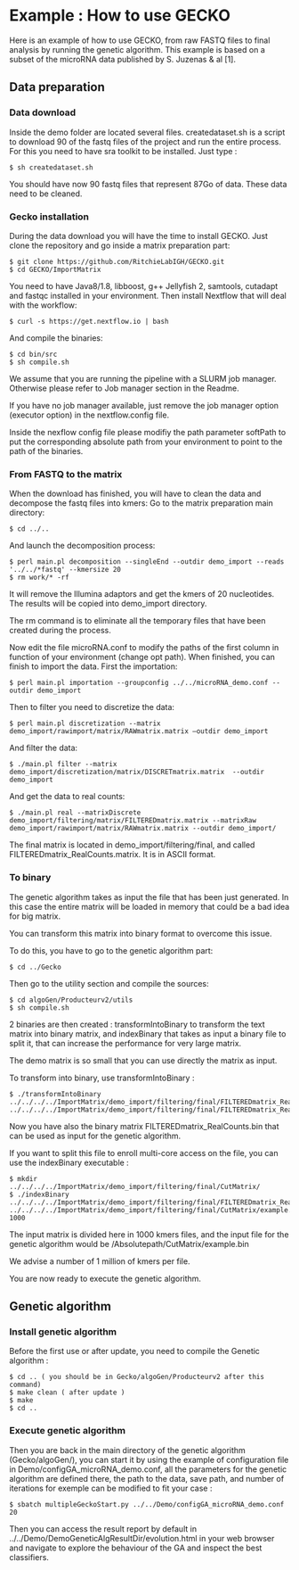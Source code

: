 # Example : How to use GECKO

Here is an example of how to use GECKO, from raw FASTQ files to final analysis by running the genetic algorithm. 
This example is based on a subset of the microRNA data published by S. Juzenas & al [1].



## Data preparation

### Data download

Inside the demo folder are located several files. createdataset.sh is a script to download 90 of the fastq files of the project 
and run the entire process. For this you need to have sra toolkit to be installed. Just type :

```
$ sh createdataset.sh
```
You should have now 90 fastq files that represent 87Go of data. These data need to be cleaned.


### Gecko installation

During the data download you will have the time to install GECKO. Just clone the repository and go inside a matrix preparation 
part:

```
$ git clone https://github.com/RitchieLabIGH/GECKO.git
$ cd GECKO/ImportMatrix
```

You need to have Java8/1.8, libboost, g++ Jellyfish 2, samtools, cutadapt and fastqc installed in your environment. Then install Nextflow that will deal with the workflow:
```
$ curl -s https://get.nextflow.io | bash 
```

And compile the binaries:
```
$ cd bin/src
$ sh compile.sh
```

We assume that you are running the pipeline with a SLURM job manager. Otherwise please refer to Job manager section in the 
Readme.

If you have no job manager available, just remove the job manager option (executor option) in the nextflow.config file.

Inside the nexflow config file please modifiy the path parameter softPath to put the corresponding absolute path from your 
environment to point to the path of the binaries.


### From FASTQ to the matrix 
When the download has finished, you will have to clean the data and decompose the fastq files into kmers:
Go to the matrix preparation main directory:

```
$ cd ../..
```
And launch the decomposition process:
```
$ perl main.pl decomposition --singleEnd --outdir demo_import --reads '../../*fastq' --kmersize 20
$ rm work/* -rf
```

It will remove the Illumina adaptors and get the kmers of 20 nucleotides. The results will be copied into demo_import directory.

The rm command is to eliminate all the temporary files that have been created during the process.

Now edit the file microRNA.conf to modify the paths of the first column in function of your environment (change opt path). When finished, you can finish to import the data. First the importation: 
```
$ perl main.pl importation --groupconfig ../../microRNA_demo.conf --outdir demo_import
```

Then to filter you need to discretize the data:
```
$ perl main.pl discretization --matrix demo_import/rawimport/matrix/RAWmatrix.matrix –outdir demo_import
```
And filter the data:
```
$ ./main.pl filter --matrix demo_import/discretization/matrix/DISCRETmatrix.matrix  --outdir demo_import
```

And get the data to real counts:
```
$ ./main.pl real --matrixDiscrete demo_import/filtering/matrix/FILTEREDmatrix.matrix --matrixRaw demo_import/rawimport/matrix/RAWmatrix.matrix --outdir demo_import/
```

The final matrix is located in demo_import/filtering/final, and called FILTEREDmatrix_RealCounts.matrix. It is in ASCII format.

### To binary

The genetic algorithm takes as input the file that has been just generated. In this case the entire matrix will be loaded in memory that could be a bad idea for big matrix.

You can transform this matrix into binary format to overcome this issue. 

To do this, you have to go to the genetic algorithm part: 

```
$ cd ../Gecko
```

Then go to the utility section and compile the sources: 
```
$ cd algoGen/Producteurv2/utils
$ sh compile.sh
```

2 binaries are then created : transformIntoBinary to transform the text matrix into binary matrix, and indexBinary that takes 
as input a binary file to split it, that can increase the performance for very large matrix.

The demo matrix is so small that you can use directly the matrix as input.

To transform into binary, use transformIntoBinary : 
```
$ ./transformIntoBinary ../../../../ImportMatrix/demo_import/filtering/final/FILTEREDmatrix_RealCounts.matrix ../../../../ImportMatrix/demo_import/filtering/final/FILTEREDmatrix_RealCounts.bin
```

Now you have also the binary matrix  FILTEREDmatrix_RealCounts.bin that can be used as input for the genetic algorithm.

If you want to split this file to enroll multi-core access on the file, you can use the indexBinary executable : 
```
$ mkdir ../../../../ImportMatrix/demo_import/filtering/final/CutMatrix/
$ ./indexBinary ../../../../ImportMatrix/demo_import/filtering/final/FILTEREDmatrix_RealCounts.bin ../../../../ImportMatrix/demo_import/filtering/final/CutMatrix/example.bin 1000
```
The input matrix is divided here in 1000 kmers files, and the input file for the genetic algorithm would be /Absolutepath/CutMatrix/example.bin

We advise a number of 1 million of kmers per file.

You are now ready to execute the genetic algorithm.


## Genetic algorithm
### Install genetic algorithm
Before the first use or after update, you need to compile the Genetic algorithm :
```
$ cd .. ( you should be in Gecko/algoGen/Producteurv2 after this command)
$ make clean ( after update )
$ make
$ cd ..
```
### Execute genetic algorithm
Then you are back in the main directory of the genetic algorithm (Gecko/algoGen/), you can start it by using the example of configuration file in Demo/configGA_microRNA_demo.conf, all the parameters for the genetic algorithm are defined there, the path to the data, save path, and number of iterations for exemple  can be modified to fit your case :
```
$ sbatch multipleGeckoStart.py ../../Demo/configGA_microRNA_demo.conf 20
```
Then you can access the result report by default in ../../Demo/DemoGeneticAlgResultDir/evolution.html in your web browser and navigate to explore the behaviour of the GA and inspect the best classifiers.

